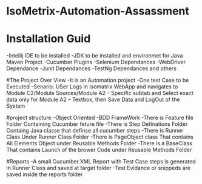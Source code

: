 # IsoMetrix-Automation-Assassment
# Installation Guid
  -Intellij IDE to be installed
  -JDK to be installed and environmet for Java Maven Project
  -Cucumber Plugins
  -Selenium Dependances
  -WebDriver Dependance
  -Junit Dependances
  -TestNg Dependances and others
  
 #The Project Over View
  -It is an Automation project
  -One test Case to be Executed
  -Senario: USer Logs in Isomatrix WebApp and navigates to Module C2/Module Sources/Module A2 – Specific subtab and 
    Select exact data only for Module A2 – Textbox, then Save Data and LogOut of the System
    
#project structure
-Object Oriented
-BDD FrameWork
-There is Feature file Folder Containing Cucumber feture file
-There is Step Definations Folder Containg Java classe that definse all cucumber steps
-There is Runner Class Under Runner Class Folder
-There is PageObject class That contains All Elements Object under Reusable Methods Folder
-There is a BaseClass That contains Launch of the brower Code under Reusable Methods Folder

#Reports
 -A small Cucumber.XML Report with Test Case steps is generated in Runner Class and saved at target folder
 -Test Evidance or snippeds are saved inside the reports folder
 



  
  
  
  




